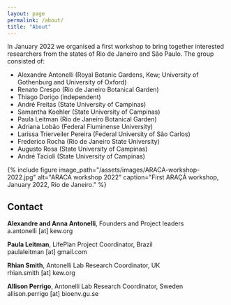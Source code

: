 ```yaml
---
layout: page
permalink: /about/
title: "About"
---
```


In January 2022 we organised a first workshop to bring together interested researchers from the states of Rio de Janeiro and São Paulo. The group consisted of: 

* Alexandre Antonelli (Royal Botanic Gardens, Kew; University of Gothenburg and University of Oxford)
* Renato Crespo (Rio de Janeiro Botanical Garden) 
* Thiago Dorigo (independent)
* André Freitas (State University of Campinas)
* Samantha Koehler (State University of Campinas)
* Paula Leitman (Rio de Janeiro Botanical Garden)
* Adriana Lobão (Federal Fluminense University)
* Larissa Trierveiler Pereira (Federal University of São Carlos)
* Frederico Rocha (Rio de Janeiro State University)
* Augusto Rosa (State University of Campinas)
* André Tacioli (State University of Campinas)

{% include figure image_path="/assets/images/ARACA-workshop-2022.jpg" alt="ARACA workshop 2022" caption="First ARAÇÁ workshop, January 2022, Rio de Janeiro." %}
## Contact

**Alexandre and Anna Antonelli**, Founders and Project leaders  
a.antonelli [at] kew.org

**Paula Leitman**, LifePlan Project Coordinator, Brazil  
paulaleitman [at] gmail.com

**Rhian Smith**, Antonelli Lab Research Coordinator, UK  
rhian.smith [at] kew.org

**Allison Perrigo**, Antonelli Lab Research Coordinator, Sweden  
allison.perrigo [at] bioenv.gu.se


